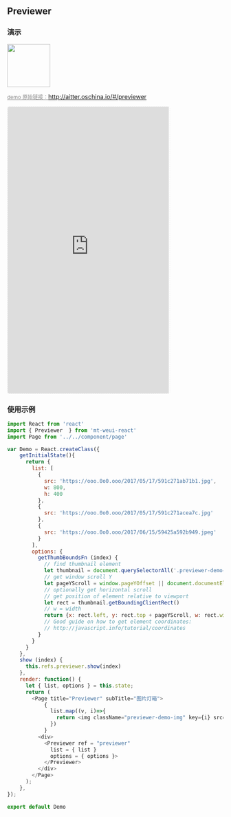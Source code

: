 ## Previewer

### 演示

<img width="100" src="http://qr.topscan.com/api.php?text=http://aitter.oschina.io/#/previewer"/>

<a href="http://aitter.oschina.io/#/previewer" target="_blank" style="font-size:12px;color:#888;">demo 原始链接：http://aitter.oschina.io/#/previewer</a>

<div style="width:377px;height:667px;display:inline-block;border:1px dashed #ececec;border-radius:5px;overflow:hidden;">
  <iframe src="http://aitter.oschina.io/#/previewer" width="375" height="667" border="0" frameborder="0"></iframe>
</div>


### 使用示例

``` javascript
import React from 'react'
import { Previewer  } from 'mt-weui-react'
import Page from '../../component/page'

var Demo = React.createClass({
    getInitialState(){
      return {
        list: [
          {
            src: 'https://ooo.0o0.ooo/2017/05/17/591c271ab71b1.jpg',
            w: 800,
            h: 400
          },
          {
            src: 'https://ooo.0o0.ooo/2017/05/17/591c271acea7c.jpg'
          },
          {
            src: 'https://ooo.0o0.ooo/2017/06/15/59425a592b949.jpeg'
          }
        ],
        options: {
          getThumbBoundsFn (index) {
            // find thumbnail element
            let thumbnail = document.querySelectorAll('.previewer-demo-img')[index]
            // get window scroll Y
            let pageYScroll = window.pageYOffset || document.documentElement.scrollTop
            // optionally get horizontal scroll
            // get position of element relative to viewport
            let rect = thumbnail.getBoundingClientRect()
            // w = width
            return {x: rect.left, y: rect.top + pageYScroll, w: rect.width}
            // Good guide on how to get element coordinates:
            // http://javascript.info/tutorial/coordinates
          }
        }
      }
    },
    show (index) {
      this.refs.previewer.show(index)
    },
    render: function() {
      let { list, options } = this.state;
      return (
        <Page title="Previewer" subTitle="图片灯箱">
            {
              list.map((v, i)=>{
                return <img className="previewer-demo-img" key={i} src={v.src} width="100" onClick={()=>this.show(i)} />
              })
            }
          <div>
            <Previewer ref = "previewer"
              list = { list }
              options = { options }>
            </Previewer>
          </div>
        </Page>
      );
    },
});

export default Demo

```

